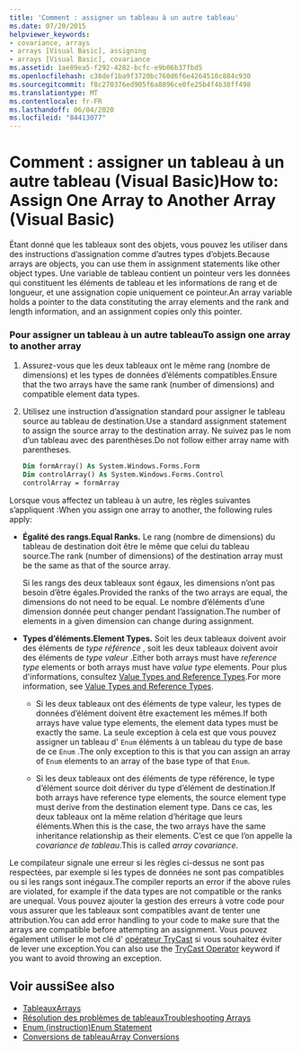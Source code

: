 ```yaml
---
title: 'Comment : assigner un tableau à un autre tableau'
ms.date: 07/20/2015
helpviewer_keywords:
- covariance, arrays
- arrays [Visual Basic], assigning
- arrays [Visual Basic], covariance
ms.assetid: 1ae89ea5-f292-4282-bcfc-e9b06b37fbd5
ms.openlocfilehash: c38def1ba9f3720bc760d6f6e4264510c884c930
ms.sourcegitcommit: f8c270376ed905f6a8896ce0fe25b4f4b38ff498
ms.translationtype: MT
ms.contentlocale: fr-FR
ms.lasthandoff: 06/04/2020
ms.locfileid: "84413077"
---
```

# <a name="how-to-assign-one-array-to-another-array-visual-basic"></a><span data-ttu-id="2f522-102">Comment : assigner un tableau à un autre tableau (Visual Basic)</span><span class="sxs-lookup"><span data-stu-id="2f522-102">How to: Assign One Array to Another Array (Visual Basic)</span></span>

<span data-ttu-id="2f522-103">Étant donné que les tableaux sont des objets, vous pouvez les utiliser dans des instructions d’assignation comme d’autres types d’objets.</span><span class="sxs-lookup"><span data-stu-id="2f522-103">Because arrays are objects, you can use them in assignment statements like other object types.</span></span> <span data-ttu-id="2f522-104">Une variable de tableau contient un pointeur vers les données qui constituent les éléments de tableau et les informations de rang et de longueur, et une assignation copie uniquement ce pointeur.</span><span class="sxs-lookup"><span data-stu-id="2f522-104">An array variable holds a pointer to the data constituting the array elements and the rank and length information, and an assignment copies only this pointer.</span></span>

### <a name="to-assign-one-array-to-another-array"></a><span data-ttu-id="2f522-105">Pour assigner un tableau à un autre tableau</span><span class="sxs-lookup"><span data-stu-id="2f522-105">To assign one array to another array</span></span>

1. <span data-ttu-id="2f522-106">Assurez-vous que les deux tableaux ont le même rang (nombre de dimensions) et les types de données d’éléments compatibles.</span><span class="sxs-lookup"><span data-stu-id="2f522-106">Ensure that the two arrays have the same rank (number of dimensions) and compatible element data types.</span></span>

2. <span data-ttu-id="2f522-107">Utilisez une instruction d’assignation standard pour assigner le tableau source au tableau de destination.</span><span class="sxs-lookup"><span data-stu-id="2f522-107">Use a standard assignment statement to assign the source array to the destination array.</span></span> <span data-ttu-id="2f522-108">Ne suivez pas le nom d’un tableau avec des parenthèses.</span><span class="sxs-lookup"><span data-stu-id="2f522-108">Do not follow either array name with parentheses.</span></span>

    ```vb
    Dim formArray() As System.Windows.Forms.Form
    Dim controlArray() As System.Windows.Forms.Control
    controlArray = formArray
    ```

<span data-ttu-id="2f522-109">Lorsque vous affectez un tableau à un autre, les règles suivantes s’appliquent :</span><span class="sxs-lookup"><span data-stu-id="2f522-109">When you assign one array to another, the following rules apply:</span></span>

- <span data-ttu-id="2f522-110">**Égalité des rangs.**</span><span class="sxs-lookup"><span data-stu-id="2f522-110">**Equal Ranks.**</span></span> <span data-ttu-id="2f522-111">Le rang (nombre de dimensions) du tableau de destination doit être le même que celui du tableau source.</span><span class="sxs-lookup"><span data-stu-id="2f522-111">The rank (number of dimensions) of the destination array must be the same as that of the source array.</span></span>

  <span data-ttu-id="2f522-112">Si les rangs des deux tableaux sont égaux, les dimensions n’ont pas besoin d’être égales.</span><span class="sxs-lookup"><span data-stu-id="2f522-112">Provided the ranks of the two arrays are equal, the dimensions do not need to be equal.</span></span> <span data-ttu-id="2f522-113">Le nombre d’éléments d’une dimension donnée peut changer pendant l’assignation.</span><span class="sxs-lookup"><span data-stu-id="2f522-113">The number of elements in a given dimension can change during assignment.</span></span>

- <span data-ttu-id="2f522-114">**Types d’éléments.**</span><span class="sxs-lookup"><span data-stu-id="2f522-114">**Element Types.**</span></span> <span data-ttu-id="2f522-115">Soit les deux tableaux doivent avoir des éléments de *type référence* , soit les deux tableaux doivent avoir des éléments de *type valeur* .</span><span class="sxs-lookup"><span data-stu-id="2f522-115">Either both arrays must have *reference type* elements or both arrays must have *value type* elements.</span></span> <span data-ttu-id="2f522-116">Pour plus d'informations, consultez [Value Types and Reference Types](../data-types/value-types-and-reference-types.md).</span><span class="sxs-lookup"><span data-stu-id="2f522-116">For more information, see [Value Types and Reference Types](../data-types/value-types-and-reference-types.md).</span></span>

  - <span data-ttu-id="2f522-117">Si les deux tableaux ont des éléments de type valeur, les types de données d’élément doivent être exactement les mêmes.</span><span class="sxs-lookup"><span data-stu-id="2f522-117">If both arrays have value type elements, the element data types must be exactly the same.</span></span> <span data-ttu-id="2f522-118">La seule exception à cela est que vous pouvez assigner un tableau d' `Enum` éléments à un tableau du type de base de ce `Enum` .</span><span class="sxs-lookup"><span data-stu-id="2f522-118">The only exception to this is that you can assign an array of `Enum` elements to an array of the base type of that `Enum`.</span></span>

  - <span data-ttu-id="2f522-119">Si les deux tableaux ont des éléments de type référence, le type d’élément source doit dériver du type d’élément de destination.</span><span class="sxs-lookup"><span data-stu-id="2f522-119">If both arrays have reference type elements, the source element type must derive from the destination element type.</span></span> <span data-ttu-id="2f522-120">Dans ce cas, les deux tableaux ont la même relation d’héritage que leurs éléments.</span><span class="sxs-lookup"><span data-stu-id="2f522-120">When this is the case, the two arrays have the same inheritance relationship as their elements.</span></span> <span data-ttu-id="2f522-121">C’est ce que l’on appelle la *covariance de tableau*.</span><span class="sxs-lookup"><span data-stu-id="2f522-121">This is called *array covariance*.</span></span>

<span data-ttu-id="2f522-122">Le compilateur signale une erreur si les règles ci-dessus ne sont pas respectées, par exemple si les types de données ne sont pas compatibles ou si les rangs sont inégaux.</span><span class="sxs-lookup"><span data-stu-id="2f522-122">The compiler reports an error if the above rules are violated, for example if the data types are not compatible or the ranks are unequal.</span></span> <span data-ttu-id="2f522-123">Vous pouvez ajouter la gestion des erreurs à votre code pour vous assurer que les tableaux sont compatibles avant de tenter une attribution.</span><span class="sxs-lookup"><span data-stu-id="2f522-123">You can add error handling to your code to make sure that the arrays are compatible before attempting an assignment.</span></span> <span data-ttu-id="2f522-124">Vous pouvez également utiliser le mot clé d' [opérateur TryCast](../../../language-reference/operators/trycast-operator.md) si vous souhaitez éviter de lever une exception.</span><span class="sxs-lookup"><span data-stu-id="2f522-124">You can also use the [TryCast Operator](../../../language-reference/operators/trycast-operator.md) keyword if you want to avoid throwing an exception.</span></span>

## <a name="see-also"></a><span data-ttu-id="2f522-125">Voir aussi</span><span class="sxs-lookup"><span data-stu-id="2f522-125">See also</span></span>

- [<span data-ttu-id="2f522-126">Tableaux</span><span class="sxs-lookup"><span data-stu-id="2f522-126">Arrays</span></span>](index.md)
- [<span data-ttu-id="2f522-127">Résolution des problèmes de tableaux</span><span class="sxs-lookup"><span data-stu-id="2f522-127">Troubleshooting Arrays</span></span>](troubleshooting-arrays.md)
- [<span data-ttu-id="2f522-128">Enum (instruction)</span><span class="sxs-lookup"><span data-stu-id="2f522-128">Enum Statement</span></span>](../../../language-reference/statements/enum-statement.md)
- [<span data-ttu-id="2f522-129">Conversions de tableau</span><span class="sxs-lookup"><span data-stu-id="2f522-129">Array Conversions</span></span>](../data-types/array-conversions.md)
